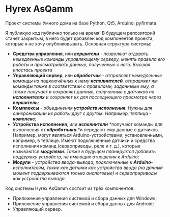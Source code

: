 # Hyrex AsQamm
Проект системы Умного дома на базе
Python,
Qt5,
Arduino, 
pyfirmata

Я публикую код публично только на время! В будущем репозиторий станет закрытым, в него будет добавлен код компонентов проекта, которые я не хочу опубликовывать.
Основная структура системы:
- **Средства управления**, или ***вершители*** - *позволяют отдавать немедленные команды управляющему серверу, менять правила его работы и просматривать данные, полученные с него. Высшая ипостась проекта*
- **Управляющий сервер**, или ***обработчик*** - *отправляет немедленные команды на подключённых к нему ***исполнителей***, отправляет им команды также в соответствии с правилами, заданными ему, а также получает и сохраняет данные, полученные с датчиков на ***исполнителях*** и сохраняет их для последующего просмотра через ***вершитель***;*
- **Комплексы** - *объединения ***устройств исполнения***. Нужны для синхронизации их работы друг с другом. Например, теплица - ***комплекс***;*
- **Устройства исполнения**, или ***исполнители*** *получают команды для выполнения от ***обработчика*** *и передают ему данные с датчиков. Например, могут являться Arduino-устройствами, установленными, например, в теплице. Имеют подключённые датчики и средства исполнения команд (сервоприводы, реле и т. д.), которые называются ***модулями***. *Также в будущем планируется добавить поддержку устройств, не имеющих отношения к Arduino;*
- **Модули** - *устройства ввода-вывода, подключенные к ***Arduino***-исполнителям, такие как датчики как устройства ввода (на данный момент поддерживаются только аналоговые) и сервопририводы как устройства вывода.* 


Код системы Hyrex AsQamm состоит из трёх компонентов:
- Приложение управления системой и сбора данных для Windows;
- Приложение управления системой и сбора данных для Android;
- Управляющий сервер. 
